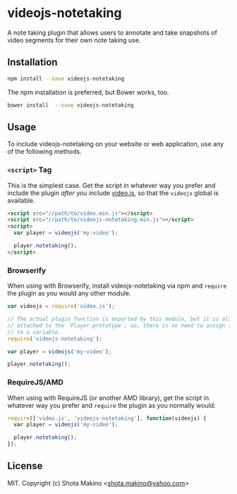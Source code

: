 # videojs-notetaking

A note taking plugin that allows users to annotate and take snapshots of video segments for their own note taking use.

## Installation

```sh
npm install --save videojs-notetaking
```

The npm installation is preferred, but Bower works, too.

```sh
bower install  --save videojs-notetaking
```

## Usage

To include videojs-notetaking on your website or web application, use any of the following methods.

### `<script>` Tag

This is the simplest case. Get the script in whatever way you prefer and include the plugin _after_ you include [video.js][videojs], so that the `videojs` global is available.

```html
<script src="//path/to/video.min.js"></script>
<script src="//path/to/videojs-notetaking.min.js"></script>
<script>
  var player = videojs('my-video');

  player.notetaking();
</script>
```

### Browserify

When using with Browserify, install videojs-notetaking via npm and `require` the plugin as you would any other module.

```js
var videojs = require('video.js');

// The actual plugin function is exported by this module, but it is also
// attached to the `Player.prototype`; so, there is no need to assign it
// to a variable.
require('videojs-notetaking');

var player = videojs('my-video');

player.notetaking();
```

### RequireJS/AMD

When using with RequireJS (or another AMD library), get the script in whatever way you prefer and `require` the plugin as you normally would:

```js
require(['video.js', 'videojs-notetaking'], function(videojs) {
  var player = videojs('my-video');

  player.notetaking();
});
```

## License

MIT. Copyright (c) Shota Makino &lt;shota.makino@yahoo.com&gt;


[videojs]: http://videojs.com/
